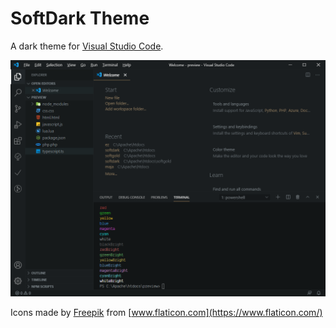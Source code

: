 # SoftDark Theme

A dark theme for [Visual Studio Code](https://code.visualstudio.com/).

![Image1](https://raw.githubusercontent.com/datyin/softdark/master/preview/thumb.png)

Icons made by [Freepik](http://www.freepik.com/) from [www.flaticon.com](https://www.flaticon.com/)